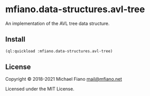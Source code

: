 # mfiano.data-structures.avl-tree

An implementation of the AVL tree data structure.

## Install

```lisp
(ql:quickload :mfiano.data-structures.avl-tree)
```

## License

Copyright © 2018-2021 Michael Fiano <mail@mfiano.net>

Licensed under the MIT License.
